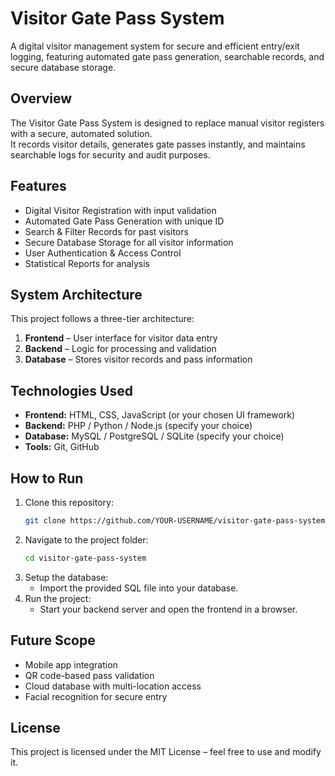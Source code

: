 # Visitor Gate Pass System

A digital visitor management system for secure and efficient entry/exit logging, featuring automated gate pass generation, searchable records, and secure database storage.

## Overview
The Visitor Gate Pass System is designed to replace manual visitor registers with a secure, automated solution.  
It records visitor details, generates gate passes instantly, and maintains searchable logs for security and audit purposes.

## Features
- Digital Visitor Registration with input validation
- Automated Gate Pass Generation with unique ID
- Search & Filter Records for past visitors
- Secure Database Storage for all visitor information
- User Authentication & Access Control
- Statistical Reports for analysis

## System Architecture
This project follows a three-tier architecture:
1. **Frontend** – User interface for visitor data entry
2. **Backend** – Logic for processing and validation
3. **Database** – Stores visitor records and pass information

## Technologies Used
- **Frontend:** HTML, CSS, JavaScript (or your chosen UI framework)
- **Backend:** PHP / Python / Node.js (specify your choice)
- **Database:** MySQL / PostgreSQL / SQLite (specify your choice)
- **Tools:** Git, GitHub

## How to Run
1. Clone this repository:
   ```bash
   git clone https://github.com/YOUR-USERNAME/visitor-gate-pass-system.git
   ```
2. Navigate to the project folder:
   ```bash
   cd visitor-gate-pass-system
   ```
3. Setup the database:
   - Import the provided SQL file into your database.
4. Run the project:
   - Start your backend server and open the frontend in a browser.

## Future Scope
- Mobile app integration
- QR code-based pass validation
- Cloud database with multi-location access
- Facial recognition for secure entry

## License
This project is licensed under the MIT License – feel free to use and modify it.
